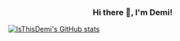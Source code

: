 ### <p style="text-align: center;">Hi there 👋, I'm Demi!</p>

<!--
**IsThisDemi/IsThisDemi** is a ✨ _special_ ✨ repository because its `README.md` (this file) appears on your GitHub profile.

Here are some ideas to get you started:

- 🔭 I’m currently working on ...
- 🌱 I’m currently learning ...
- 👯 I’m looking to collaborate on ...
- 🤔 I’m looking for help with ...
- 💬 Ask me about ...
- 📫 How to reach me: ...
- 😄 Pronouns: ...
- ⚡ Fun fact: ...
-->
[![IsThisDemi's GitHub stats](https://github-readme-stats.vercel.app/api?username=IsThisDemi&theme=synthwave)](https://github.com/anuraghazra/github-readme-stats)
